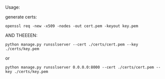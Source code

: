 Usage:


generate certs:
```
openssl req -new -x509 -nodes -out cert.pem -keyout key.pem
```

AND THEEEEN:

```
python manage.py runsslserver --cert ./certs/cert.pem --key ./certs/key.pem
```

or

```
python manage.py runsslserver 0.0.0.0:8000 --cert ./certs/cert.pem --key ./certs/key.pem
```